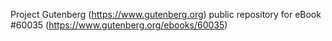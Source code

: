 Project Gutenberg (https://www.gutenberg.org) public repository for eBook #60035 (https://www.gutenberg.org/ebooks/60035)
